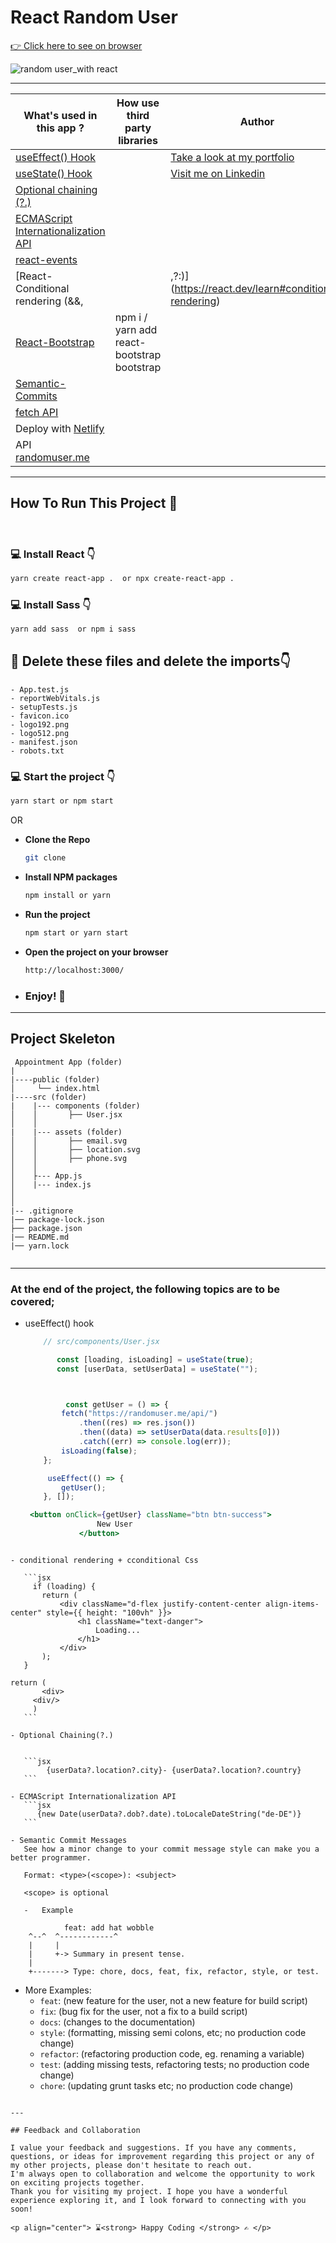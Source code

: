 # React Random User

[:point_right: Click here to see on browser](https://random-user-with-react-v1.netlify.app/)

![random user_with react](https://github.com/kaplanh/ReactRandomUser/assets/101884444/3ecc4597-20e1-4bbb-b326-7b50bdeec34f)

---

| **What's used in this app ?**                                                           | **How use third party libraries**          | **Author**                                                                       |
| -------------------------------------------------------------------------------- | ------------------------------------------ | -------------------------------------------------------------------------------- |
| [useEffect() Hook](https://react.dev/reference/react/useEffect) |                 | [Take a look at my portfolio](https://kaplanh.github.io/Portfolio_with_CssFlex/) |
| [useState() Hook](https://react.dev/learn#using-hooks)                                  |                                 | [Visit me on Linkedin](https://www.linkedin.com/in/kaplan-h/)                    |
| [Optional chaining (?.)](https://developer.mozilla.org/en-US/docs/Web/JavaScript/Reference/Operators/Optional_chaining)                           |                                            |                    |
| [ECMAScript Internationalization API](https://developer.mozilla.org/en-US/docs/Web/JavaScript/Reference/Global_Objects/Intl)                           |                                            |                    |
| [react-events](https://react.dev/learn#responding-to-events)                           |                                            |                    |
| [React-Conditional rendering (&&,||,?:)](https://react.dev/learn#conditional-rendering)            |                                            |     |                                      
| [React-Bootstrap](https://react-bootstrap.netlify.app/)                                 | npm i / yarn add react-bootstrap bootstrap |                                                                        |
| [Semantic-Commits](https://gist.github.com/joshbuchea/6f47e86d2510bce28f8e7f42ae84c716) |                                            |                                                                        |
| [fetch API](https://developer.mozilla.org/en-US/docs/Web/API/Fetch_API/Using_Fetch) |                                            |                                                                        |
| Deploy with [Netlify](https://app.netlify.com/teams/kaplanh/sites)                                      |                                            |                                                       |
|API [randomuser.me](https://randomuser.me/api/)                                      |                                            |                                                       |

---

## How To Run This Project 🚀

<br/>

### 💻 Install React 👇

```bash
yarn create react-app .  or npx create-react-app .
```

### 💻 Install Sass 👇

```bash
yarn add sass  or npm i sass
```

## 🔴 Delete these files and delete the imports👇

    - App.test.js
    - reportWebVitals.js
    - setupTests.js
    - favicon.ico
    - logo192.png
    - logo512.png
    - manifest.json
    - robots.txt

### 💻 Start the project 👇

```bash
yarn start or npm start
```

OR

-   <strong>Clone the Repo</strong>

    ```sh
    git clone
    ```

-   <strong>Install NPM packages</strong>

    ```sh
    npm install or yarn
    ```

-   <strong>Run the project</strong>

    ```sh
    npm start or yarn start
    ```

-   <strong>Open the project on your browser</strong>

    ```sh
    http://localhost:3000/
    ```

-   ### <strong>Enjoy! 🎉</strong>

---

## Project Skeleton

```
 Appointment App (folder)
|
|----public (folder)
│     └── index.html
|----src (folder)
|    |--- components (folder)
│    │       ├── User.jsx
│    │
|    |--- assets (folder)
│    │       ├── email.svg
│    │       ├── location.svg
│    │       ├── phone.svg
│    │
│    ├--- App.js
│    |--- index.js
│
│
|-- .gitignore
|── package-lock.json
├── package.json
|── README.md
|── yarn.lock


```

---

### At the end of the project, the following topics are to be covered;

- useEffect() hook

    ```jsx
        // src/components/User.jsx

           const [loading, isLoading] = useState(true);
           const [userData, setUserData] = useState("");


    
             const getUser = () => {
            fetch("https://randomuser.me/api/")
                .then((res) => res.json())
                .then((data) => setUserData(data.results[0]))
                .catch((err) => console.log(err));
            isLoading(false);
        };
    
         useEffect(() => {
            getUser();
        }, []);

     <button onClick={getUser} className="btn btn-success">
                    New User
                </button>

 ```

- conditional rendering + cconditional Css

    ```jsx
      if (loading) {
        return (
            <div className="d-flex justify-content-center align-items-center" style={{ height: "100vh" }}>
                <h1 className="text-danger">
                    Loading...
                </h1>
            </div>
        );
    }

return (
        <div>
      <div/>
      )
    ```

- Optional Chaining(?.)


    ```jsx
         {userData?.location?.city}- {userData?.location?.country}
    ```

- ECMAScript Internationalization API 
    ```jsx
       {new Date(userData?.dob?.date).toLocaleDateString("de-DE")}
    ```

- Semantic Commit Messages
    See how a minor change to your commit message style can make you a better programmer.

    Format: <type>(<scope>): <subject>

    <scope> is optional

    -   Example

 ```
                feat: add hat wobble
        ^--^  ^------------^
        |     |
        |     +-> Summary in present tense.
        |
        +-------> Type: chore, docs, feat, fix, refactor, style, or test.
    

 - More Examples:
    -   `feat`: (new feature for the user, not a new feature for build script)
    -   `fix`: (bug fix for the user, not a fix to a build script)
    -   `docs`: (changes to the documentation)
    -   `style`: (formatting, missing semi colons, etc; no production code change)
    -   `refactor`: (refactoring production code, eg. renaming a variable)
    -   `test`: (adding missing tests, refactoring tests; no production code change)
    -   `chore`: (updating grunt tasks etc; no production code change)
```

---

## Feedback and Collaboration

I value your feedback and suggestions. If you have any comments, questions, or ideas for improvement regarding this project or any of my other projects, please don't hesitate to reach out.
I'm always open to collaboration and welcome the opportunity to work on exciting projects together.
Thank you for visiting my project. I hope you have a wonderful experience exploring it, and I look forward to connecting with you soon!

<p align="center"> ⌛<strong> Happy Coding </strong> ✍ </p>
